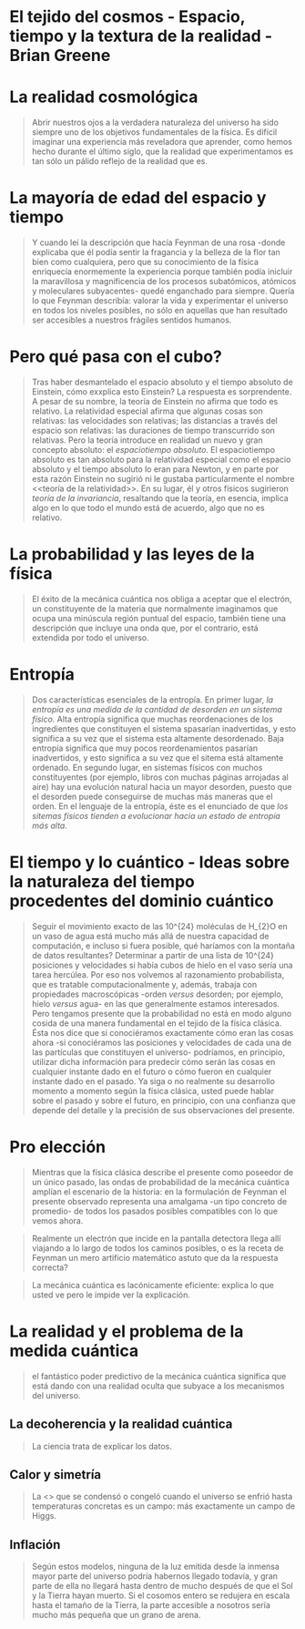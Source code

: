 # El tejido del cosmos - Espacio, tiempo y la textura de la realidad - Brian Greene

# La realidad cosmológica

> Abrir nuestros ojos a la verdadera naturaleza del universo ha sido siempre uno de los objetivos fundamentales de la física. Es difícil imaginar una experiencia más reveladora que aprender, como hemos hecho durante el último siglo, que la realidad que experimentamos es tan sólo un pálido reflejo de la realidad que es.
> 

# La mayoría de edad del espacio y tiempo

> Y cuando leí la descripción que hacía Feynman de una rosa -donde explicaba que él podía sentir la fragancia y la belleza de la flor tan bien como cualquiera, pero que su conocimiento de la física enriquecía enormemente la experiencia porque también podía inicluir la maravillosa y magnificencia de los procesos subatómicos, atómicos y moleculares subyacentes- quedé enganchado para siempre. Quería lo que Feynman describía: valorar la vida y experimentar el universo en todos los niveles posibles, no sólo en aquellas que han resultado ser accesibles a nuestros frágiles sentidos humanos.
> 

# Pero qué pasa con el cubo?

> Tras haber desmantelado el espacio absoluto y el tiempo absoluto de Einstein, cómo exxplica esto Einstein?
La respuesta es sorprendente. A pesar de su nombre, la teoría de Einstein no afirma que todo es relativo. La relatividad especial afirma que algunas cosas son relativas: las velocidades son relativas; las distancias a través del espacio son relativas: las duraciones de tiempo transcurrido son relativas. Pero la teoría introduce en realidad un nuevo y gran concepto absoluto: el *espaciotiempo absoluto*. El espaciotiempo absoluto es tan absoluto para la relatividad especial como el espacio absoluto y el tiempo absoluto lo eran para Newton, y en parte por esta razón Einstein no sugirió ni le gustaba particularmente el nombre <<teoría de la relatividad>>. En su lugar, él y otros físicos sugirieron *teoría de la invariancia*, resaltando que la teoría, en esencia, implica algo en lo que todo el mundo está de acuerdo, algo que no es relativo.
> 

# La probabilidad y las leyes de la física

> El éxito de la mecánica cuántica nos obliga a aceptar que el electrón, un constituyente de la materia que normalmente imaginamos que ocupa una minúscula región puntual del espacio, también tiene una descripción que incluye una onda que, por el contrario, está extendida por todo el universo.
> 

# Entropía

> Dos características esenciales de la entropía. En primer lugar, *la entropía es una medida de la cantidad de desorden en un sistema físico.* Alta entropía significa que muchas reordenaciones de los ingredientes que constituyen el sistema spasarían inadvertidas, y esto significa a su vez que el sistema esta altamente desordenado. Baja entropía significa que muy pocos reordenamientos pasarían inadvertidos, y esto significa a su vez que el sitema está altamente ordenado. En segundo lugar, en sistemas físicos con muchos constituyentes (por ejemplo, libros con muchas páginas arrojadas al aire) hay una evolución natural hacia un mayor desorden, puesto que el desorden puede conseguirse de muchas más maneras que el orden. En el lenguaje de la entropía, éste es el enunciado de que *los sitemas físicos tienden a evolucionar hacia un estado de entropía más alta.*
> 

# El tiempo y lo cuántico - Ideas sobre la naturaleza del tiempo procedentes del dominio cuántico

> Seguir el movimiento exacto de las 10^{24} moléculas de H_{2}O en un vaso de agua está mucho más allá de nuestra capacidad de computación, e incluso si fuera posible, qué haríamos con la montaña de datos resultantes? Determinar a partir de una lista de 10^{24} posiciones y velocidades si había cubos de hielo en el vaso sería una tarea hercúlea.
Por eso nos volvemos al razonamiento probabilista, que es tratable computacionalmente y, además, trabaja con propiedades macroscópicas -orden *versus* desorden; por ejemplo, hielo *versus* agua- en las que generalmente estamos interesados. Pero tengamos presente que la probabilidad no está en modo alguno cosida de una manera fundamental en el tejido de la física clásica. Ésta nos dice que si conociéramos exactamente cómo eran las cosas ahora -si conociéramos las posiciones y velocidades de cada una de las partículas que constituyen el universo- podríamos, en principio, utilizar dicha información para predecir cómo serán las cosas en cualquier instante dado en el futuro o cómo fueron en cualquier instante dado en el pasado. Ya siga o no realmente su desarrollo momento a momento según la física clásica, usted puede hablar sobre el pasado y sobre el futuro, en principio, con una confianza que depende del detalle y la precisión de sus observaciones del presente.
> 

# Pro elección

> Mientras que la física clásica describe el presente como poseedor de un único pasado, las ondas de probabilidad de la mecánica cuántica amplían el escenario de la historia: en la formulación de Feynman el presente observado representa una amalgama -un tipo concreto de promedio- de todos los pasados posibles compatibles con lo que vemos ahora.
> 

> Realmente un electrón que incide en la pantalla detectora llega allí viajando a lo largo de todos los caminos posibles, o es la receta de Feynman un mero artificio matemático astuto que da la respuesta correcta?
> 

> La mecánica cuántica es lacónicamente eficiente: explica lo que usted ve pero le impide ver la explicación.
> 

# La realidad y el problema de la medida cuántica

> el fantástico poder predictivo de la mecánica cuántica significa que está dando con una realidad oculta que subyace a los mecanismos del universo.
> 

## La decoherencia y la realidad cuántica

> La ciencia trata de explicar los datos.
> 

## Calor y simetría

> La <<sustancia>> que se condensó o congeló cuando el universo se enfrió hasta temperaturas concretas es un campo: más exactamente un campo de Higgs.
> 

## Inflación

> Según estos modelos, ninguna de la luz emitida desde la inmensa mayor parte del universo podría habernos llegado todavía, y gran parte de ella no llegará hasta dentro de mucho después de que el Sol y la Tierra hayan muerto. Si el cosomos entero se redujera en escala hasta el tamaño de la Tierra, la parte accesible a nosotros sería mucho más pequeña que un grano de arena.
>